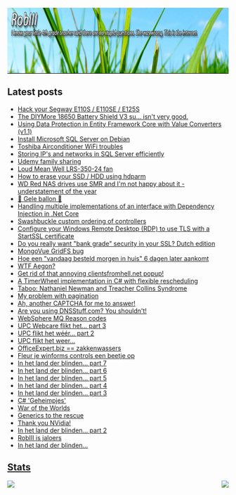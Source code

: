 <p align="center">
  <a href="https://robiii.me" target="_blank">
    <!--START_SECTION:update_image-->
<img src=https://raw.githubusercontent.com/RobThree/RobThree/main/.github/images/1Ixw95x4qwOgsjnPkjIEjahR.jpg height=150px width=864px align=center alt=Header />
<!--END_SECTION:update_image-->
  </a>
</p>
<h2>Latest posts</h2>
<ul>
<!-- BLOG-POST-LIST:START --><li><a href="https://blog.robiii.nl/2022/01/hack-your-segway-e110s-e110se-125s.html" target="_blank">Hack your Segway E110S / E110SE / E125S</li><li><a href="https://blog.robiii.nl/2021/12/the-diymore-18650-battery-shield-v3-su.html" target="_blank">The DIYMore 18650 Battery Shield V3 su... isn&#39;t very good.</li><li><a href="https://blog.robiii.nl/2021/11/using-data-protection-in-entity.html" target="_blank">Using Data Protection in Entity Framework Core with Value Converters &lpar;v1.1&rpar;</li><li><a href="https://blog.robiii.nl/2021/09/install-microsoft-sql-server-on-debian.html" target="_blank">Install Microsoft SQL Server on Debian</li><li><a href="https://blog.robiii.nl/2021/07/toshiba-airconditioner-wifi-troubles.html" target="_blank">Toshiba Airconditioner WiFi troubles</li><li><a href="https://blog.robiii.nl/2021/07/storing-ips-and-networks-in-sql-server.html" target="_blank">Storing IP&#39;s and networks in SQL Server efficiently</li><li><a href="https://blog.robiii.nl/2021/05/udemy-family-sharing.html" target="_blank">Udemy family sharing</li><li><a href="https://blog.robiii.nl/2020/11/loud-mean-well-lrs-350-24-fan.html" target="_blank">Loud Mean Well LRS-350-24 fan</li><li><a href="https://blog.robiii.nl/2020/06/how-to-erase-your-ssd-hdd-using-hdparm.html" target="_blank">How to erase your SSD / HDD using hdparm</li><li><a href="https://blog.robiii.nl/2020/04/wd-red-nas-drives-use-smr-and-im-not.html" target="_blank">WD Red NAS drives use SMR and I&#39;m not happy about it - understatement of the year</li><li><a href="https://robiii.tweakblogs.net/blog/17670/gele-ballon" target="_blank">🎈 Gele ballon 🎈</li><li><a href="https://blog.robiii.nl/2019/02/handling-multiple-implementations-of.html" target="_blank">Handling multiple implementations of an interface with Dependency Injection in .Net Core</li><li><a href="https://blog.robiii.nl/2018/08/swashbuckle-custom-ordering-of.html" target="_blank">Swashbuckle custom ordering of controllers</li><li><a href="https://blog.robiii.nl/2015/10/configure-your-windows-remote-desktop.html" target="_blank">Configure your Windows Remote Desktop &lpar;RDP&rpar; to use TLS with a StartSSL certificate</li><li><a href="https://blog.robiii.nl/2015/05/do-you-really-want-bank-grade-security.html" target="_blank">Do you really want &quot;bank grade&quot; security in your SSL? Dutch edition</li><li><a href="https://blog.robiii.nl/2014/10/mongovue-gridfs-bug.html" target="_blank">MongoVue GridFS bug</li><li><a href="https://robiii.tweakblogs.net/blog/10969/hoe-een-vandaag-besteld-morgen-in-huis-6-dagen-later-aankomt" target="_blank">Hoe een &quot;vandaag besteld morgen in huis&quot; 6 dagen later aankomt</li><li><a href="https://robiii.tweakblogs.net/blog/9875/wtf-aegon.html" target="_blank">WTF Aegon?</li><li><a href="https://blog.robiii.nl/2013/11/get-rid-of-that-annoying.html" target="_blank">Get rid of that annoying clientsfromhell.net popup!</li><li><a href="https://blog.robiii.nl/2013/04/a-timerwheel-implementation-in-c-with.html" target="_blank">A TimerWheel implementation in C# with flexible rescheduling</li><li><a href="https://blog.robiii.nl/2013/03/taboo-nathaniel-newman-and-treacher.html" target="_blank">Taboo: Nathaniel Newman and Treacher Collins Syndrome</li><li><a href="https://blog.robiii.nl/2012/12/about-pagination-of-data.html" target="_blank">My problem with pagination</li><li><a href="https://blog.robiii.nl/2012/06/captcha-is-program-that-can-tell.html" target="_blank">Ah, another CAPTCHA for me to answer!</li><li><a href="https://blog.robiii.nl/2012/06/are-you-using-dnsstuffcom-you-shouldnt.html" target="_blank">Are you using DNSStuff.com? You shouldn&#39;t!</li><li><a href="https://blog.robiii.nl/2012/01/websphere-mq-reason-codes.html" target="_blank">WebSphere MQ Reason codes</li><li><a href="https://robiii.tweakblogs.net/blog/3872/upc-webcare-flikt-het-part-3.html" target="_blank">UPC Webcare flikt het... part 3</li><li><a href="https://robiii.tweakblogs.net/blog/3862/upc-flikt-het-weer-part-2.html" target="_blank">UPC flikt het wéér... part 2</li><li><a href="https://robiii.tweakblogs.net/blog/3855/upc-flikt-het-weer.html" target="_blank">UPC flikt het weer...</li><li><a href="https://robiii.tweakblogs.net/blog/3591/officeexpert-punt-biz-==-zakkenwassers.html" target="_blank">OfficeExpert.biz == zakkenwassers</li><li><a href="https://robiii.tweakblogs.net/blog/3541/fleur-je-winforms-controls-een-beetje-op.html" target="_blank">Fleur je winforms controls een beetje op</li><li><a href="https://robiii.tweakblogs.net/blog/3182/in-het-land-der-blinden-part-7.html" target="_blank">In het land der blinden... part 7</li><li><a href="https://robiii.tweakblogs.net/blog/2620/in-het-land-der-blinden-part-6.html" target="_blank">In het land der blinden... part 6</li><li><a href="https://robiii.tweakblogs.net/blog/2597/in-het-land-der-blinden-part-5.html" target="_blank">In het land der blinden... part 5</li><li><a href="https://robiii.tweakblogs.net/blog/2494/in-het-land-der-blinden-part-4.html" target="_blank">In het land der blinden... part 4</li><li><a href="https://robiii.tweakblogs.net/blog/2438/in-het-land-der-blinden-part-3.html" target="_blank">In het land der blinden... part 3</li><li><a href="https://robiii.tweakblogs.net/blog/1394/c-geheimpjes.html" target="_blank">C# &#39;Geheimpjes&#39;</li><li><a href="https://robiii.tweakblogs.net/blog/1365/war-of-the-worlds.html" target="_blank">War of the Worlds</li><li><a href="https://robiii.tweakblogs.net/blog/1257/generics-to-the-rescue.html" target="_blank">Generics to the rescue</li><li><a href="https://robiii.tweakblogs.net/blog/1251/thank-you-nvidia!.html" target="_blank">Thank you NVidia!</li><li><a href="https://robiii.tweakblogs.net/blog/1239/in-het-land-der-blinden-part-2.html" target="_blank">In het land der blinden... part 2</li><li><a href="https://robiii.tweakblogs.net/blog/1223/robiii-is-jaloers.html" target="_blank">RobIII is jaloers</li><li><a href="https://robiii.tweakblogs.net/blog/1206/in-het-land-der-blinden.html" target="_blank">In het land der blinden...</li><!-- BLOG-POST-LIST:END -->
</ul>
<h2>Stats</h2>
<p align="center">
  <img src="https://github-readme-stats.vercel.app/api?username=robthree&theme=radical&show_icons=true&include_all_commits=true&count_private=true&line_height=28" align="left">
  <img src="https://github-readme-stats.vercel.app/api/top-langs/?username=robthree&layout=compact&theme=radical&card_width=250&langs_count=10" align="right">
</p>
